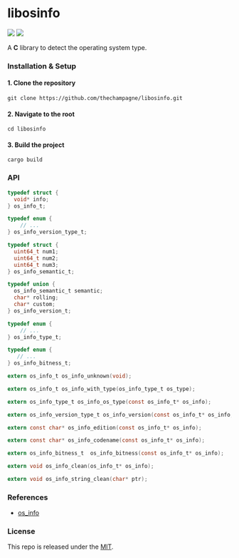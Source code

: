 # libosinfo

[![](https://img.shields.io/github/v/tag/thechampagne/libosinfo?label=version)](https://github.com/thechampagne/libosinfo/releases/latest) [![](https://img.shields.io/github/license/thechampagne/libosinfo)](https://github.com/thechampagne/libosinfo/blob/main/LICENSE)

A **C** library to detect the operating system type.

### Installation & Setup

#### 1. Clone the repository
```
git clone https://github.com/thechampagne/libosinfo.git
```
#### 2. Navigate to the root
```
cd libosinfo
```
#### 3. Build the project
```
cargo build
```

### API

```c
typedef struct {
  void* info;
} os_info_t;

typedef enum {
    // ...
} os_info_version_type_t;

typedef struct {
  uint64_t num1;
  uint64_t num2;
  uint64_t num3;
} os_info_semantic_t;

typedef union {
  os_info_semantic_t semantic;
  char* rolling;
  char* custom;
} os_info_version_t;

typedef enum {
    // ...
} os_info_type_t;

typedef enum {
   // ...
} os_info_bitness_t;

extern os_info_t os_info_unknown(void);

extern os_info_t os_info_with_type(os_info_type_t os_type);

extern os_info_type_t os_info_os_type(const os_info_t* os_info);

extern os_info_version_type_t os_info_version(const os_info_t* os_info, os_info_version_t* version, int* is_err);

extern const char* os_info_edition(const os_info_t* os_info);

extern const char* os_info_codename(const os_info_t* os_info);

extern os_info_bitness_t  os_info_bitness(const os_info_t* os_info);

extern void os_info_clean(os_info_t* os_info);

extern void os_info_string_clean(char* ptr);
```

### References
 - [os_info](https://github.com/stanislav-tkach/os_info)

### License

This repo is released under the [MIT](https://github.com/thechampagne/libosinfo/blob/main/LICENSE).